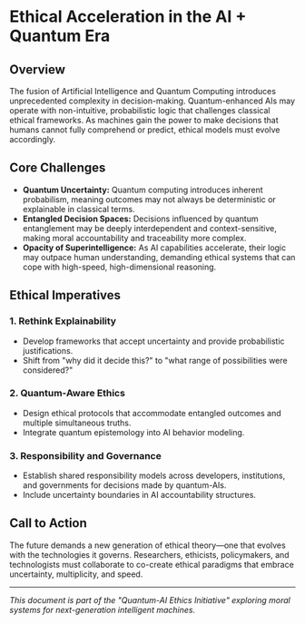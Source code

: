 # Ethical Acceleration in the AI + Quantum Era

## Overview

The fusion of Artificial Intelligence and Quantum Computing introduces unprecedented complexity in decision-making. Quantum-enhanced AIs may operate with non-intuitive, probabilistic logic that challenges classical ethical frameworks. As machines gain the power to make decisions that humans cannot fully comprehend or predict, ethical models must evolve accordingly.

## Core Challenges

- **Quantum Uncertainty:** Quantum computing introduces inherent probabilism, meaning outcomes may not always be deterministic or explainable in classical terms.
- **Entangled Decision Spaces:** Decisions influenced by quantum entanglement may be deeply interdependent and context-sensitive, making moral accountability and traceability more complex.
- **Opacity of Superintelligence:** As AI capabilities accelerate, their logic may outpace human understanding, demanding ethical systems that can cope with high-speed, high-dimensional reasoning.

## Ethical Imperatives

### 1. Rethink Explainability

- Develop frameworks that accept uncertainty and provide probabilistic justifications.
- Shift from "why did it decide this?" to "what range of possibilities were considered?"

### 2. Quantum-Aware Ethics

- Design ethical protocols that accommodate entangled outcomes and multiple simultaneous truths.
- Integrate quantum epistemology into AI behavior modeling.

### 3. Responsibility and Governance

- Establish shared responsibility models across developers, institutions, and governments for decisions made by quantum-AIs.
- Include uncertainty boundaries in AI accountability structures.

## Call to Action

The future demands a new generation of ethical theory—one that evolves with the technologies it governs. Researchers, ethicists, policymakers, and technologists must collaborate to co-create ethical paradigms that embrace uncertainty, multiplicity, and speed.

---

*This document is part of the "Quantum-AI Ethics Initiative" exploring moral systems for next-generation intelligent machines.*
